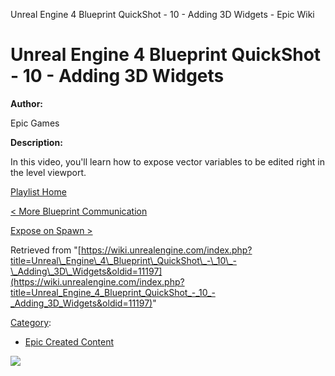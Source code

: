 Unreal Engine 4 Blueprint QuickShot - 10 - Adding 3D Widgets - Epic Wiki                    

Unreal Engine 4 Blueprint QuickShot - 10 - Adding 3D Widgets
============================================================

  

**Author:**

Epic Games

**Description:**

In this video, you'll learn how to expose vector variables to be edited right in the level viewport.

[Playlist Home](/Category:Epic_Video_Playlists "Category:Epic Video Playlists")

[< More Blueprint Communication](/Unreal_Engine_4_Blueprint_QuickShot_-_9_-_More_Blueprint_Communication "Unreal Engine 4 Blueprint QuickShot - 9 - More Blueprint Communication")

[Expose on Spawn >](/Unreal_Engine_4_Blueprint_QuickShot_-_11_-_Expose_on_Spawn "Unreal Engine 4 Blueprint QuickShot - 11 - Expose on Spawn")

Retrieved from "[https://wiki.unrealengine.com/index.php?title=Unreal\_Engine\_4\_Blueprint\_QuickShot\_-\_10\_-\_Adding\_3D\_Widgets&oldid=11197](https://wiki.unrealengine.com/index.php?title=Unreal_Engine_4_Blueprint_QuickShot_-_10_-_Adding_3D_Widgets&oldid=11197)"

[Category](/Special:Categories "Special:Categories"):

*   [Epic Created Content](/Category:Epic_Created_Content "Category:Epic Created Content")

  ![](https://tracking.unrealengine.com/track.png)